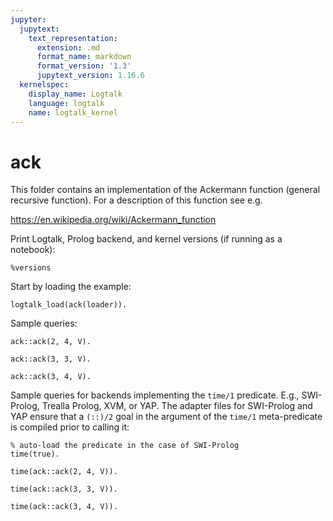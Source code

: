 ```yaml
---
jupyter:
  jupytext:
    text_representation:
      extension: .md
      format_name: markdown
      format_version: '1.3'
      jupytext_version: 1.16.6
  kernelspec:
    display_name: Logtalk
    language: logtalk
    name: logtalk_kernel
---
```


<!--
________________________________________________________________________

This file is part of Logtalk <https://logtalk.org/>  
SPDX-FileCopyrightText: 1998-2025 Paulo Moura <pmoura@logtalk.org>  
SPDX-License-Identifier: Apache-2.0

Licensed under the Apache License, Version 2.0 (the "License");
you may not use this file except in compliance with the License.
You may obtain a copy of the License at

    http://www.apache.org/licenses/LICENSE-2.0

Unless required by applicable law or agreed to in writing, software
distributed under the License is distributed on an "AS IS" BASIS,
WITHOUT WARRANTIES OR CONDITIONS OF ANY KIND, either express or implied.
See the License for the specific language governing permissions and
limitations under the License.
________________________________________________________________________
-->

# ack

This folder contains an implementation of the Ackermann function (general
recursive function). For a description of this function see e.g.

https://en.wikipedia.org/wiki/Ackermann_function

Print Logtalk, Prolog backend, and kernel versions (if running as a notebook):

```logtalk
%versions
```

Start by loading the example:

```logtalk
logtalk_load(ack(loader)).
```

Sample queries:

```logtalk
ack::ack(2, 4, V).
```

<!--
V = 11.
-->

```logtalk
ack::ack(3, 3, V).
```

<!--
V = 61.
-->

```logtalk
ack::ack(3, 4, V).
```

<!--
V = 125.
-->

Sample queries for backends implementing the `time/1` predicate. E.g.,
SWI-Prolog, Trealla Prolog, XVM, or YAP. The adapter files for SWI-Prolog
and YAP ensure that a `(::)/2` goal in the argument of the `time/1`
meta-predicate is compiled prior to calling it:

```logtalk
% auto-load the predicate in the case of SWI-Prolog
time(true).
```

<!--
true.
-->

```logtalk
time(ack::ack(2, 4, V)).
```

<!--
% 98 inferences, 0.00 CPU in 0.00 seconds (0% CPU, Infinite Lips)
V = 11.
-->

```logtalk
time(ack::ack(3, 3, V)).
```

<!--
% 2,451 inferences, 0.00 CPU in 0.00 seconds (0% CPU, Infinite Lips)
V = 61.
-->

```logtalk
time(ack::ack(3, 4, V)).
```

<!--
% 10,326 inferences, 0.00 CPU in 0.00 seconds (0% CPU, Infinite Lips)
V = 125.
-->
